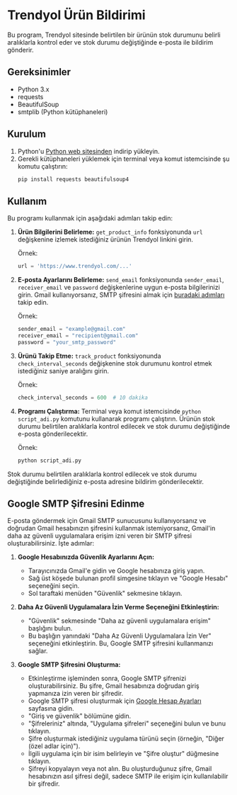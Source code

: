 # Trendyol Ürün Bildirimi

Bu program, Trendyol sitesinde belirtilen bir ürünün stok durumunu belirli aralıklarla kontrol eder ve stok durumu değiştiğinde e-posta ile bildirim gönderir.

## Gereksinimler

- Python 3.x
- requests
- BeautifulSoup
- smtplib (Python kütüphaneleri)

## Kurulum

1. Python'u [Python web sitesinden](https://www.python.org/downloads/) indirip yükleyin.
2. Gerekli kütüphaneleri yüklemek için terminal veya komut istemcisinde şu komutu çalıştırın:
   ```bash
   pip install requests beautifulsoup4
   ```

## Kullanım

Bu programı kullanmak için aşağıdaki adımları takip edin:

1. **Ürün Bilgilerini Belirleme:** `get_product_info` fonksiyonunda `url` değişkenine izlemek istediğiniz ürünün Trendyol linkini girin.

   Örnek:

   ```python
   url = 'https://www.trendyol.com/...'
   ```

2. **E-posta Ayarlarını Belirleme:** `send_email` fonksiyonunda `sender_email`, `receiver_email` ve `password` değişkenlerine uygun e-posta bilgilerinizi girin. Gmail kullanıyorsanız, SMTP şifresini almak için [buradaki adımları](#google-smtp-şifresini-edinme) takip edin.

   Örnek:

   ```python
   sender_email = "example@gmail.com"
   receiver_email = "recipient@gmail.com"
   password = "your_smtp_password"
   ```

3. **Ürünü Takip Etme:** `track_product` fonksiyonunda `check_interval_seconds` değişkenine stok durumunu kontrol etmek istediğiniz saniye aralığını girin.

   Örnek:

   ```python
   check_interval_seconds = 600  # 10 dakika
   ```

4. **Programı Çalıştırma:** Terminal veya komut istemcisinde `python script_adi.py` komutunu kullanarak programı çalıştırın. Ürünün stok durumu belirtilen aralıklarla kontrol edilecek ve stok durumu değiştiğinde e-posta gönderilecektir.

   Örnek:

   ```bash
   python script_adi.py
   ```

Stok durumu belirtilen aralıklarla kontrol edilecek ve stok durumu değiştiğinde belirlediğiniz e-posta adresine bildirim gönderilecektir.

## Google SMTP Şifresini Edinme

E-posta göndermek için Gmail SMTP sunucusunu kullanıyorsanız ve doğrudan Gmail hesabınızın şifresini kullanmak istemiyorsanız, Gmail'in daha az güvenli uygulamalara erişim izni veren bir SMTP şifresi oluşturabilirsiniz. İşte adımlar:

1. **Google Hesabınızda Güvenlik Ayarlarını Açın:**

   - Tarayıcınızda Gmail'e gidin ve Google hesabınıza giriş yapın.
   - Sağ üst köşede bulunan profil simgesine tıklayın ve "Google Hesabı" seçeneğini seçin.
   - Sol taraftaki menüden "Güvenlik" sekmesine tıklayın.

2. **Daha Az Güvenli Uygulamalara İzin Verme Seçeneğini Etkinleştirin:**

   - "Güvenlik" sekmesinde "Daha az güvenli uygulamalara erişim" başlığını bulun.
   - Bu başlığın yanındaki "Daha Az Güvenli Uygulamalara İzin Ver" seçeneğini etkinleştirin. Bu, Google SMTP şifresini kullanmanızı sağlar.

3. **Google SMTP Şifresini Oluşturma:**
   - Etkinleştirme işleminden sonra, Google SMTP şifrenizi oluşturabilirsiniz. Bu şifre, Gmail hesabınıza doğrudan giriş yapmanıza izin veren bir şifredir.
   - Google SMTP şifresi oluşturmak için [Google Hesap Ayarları](https://myaccount.google.com/security) sayfasına gidin.
   - "Giriş ve güvenlik" bölümüne gidin.
   - "Şifreleriniz" altında, "Uygulama şifreleri" seçeneğini bulun ve bunu tıklayın.
   - Şifre oluşturmak istediğiniz uygulama türünü seçin (örneğin, "Diğer (özel adlar için)").
   - İlgili uygulama için bir isim belirleyin ve "Şifre oluştur" düğmesine tıklayın.
   - Şifreyi kopyalayın veya not alın. Bu oluşturduğunuz şifre, Gmail hesabınızın asıl şifresi değil, sadece SMTP ile erişim için kullanılabilir bir şifredir.
